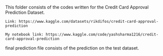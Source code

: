 This folder consists of the codes written for the Credit Card Approval Prediction Dataset.

    Link: https://www.kaggle.com/datasets/rikdifos/credit-card-approval-prediction

    My notebook link: https://www.kaggle.com/code/yashsharma1216/credit-card-approval-prediction
    
final prediction file consists of the prediction on the test dataset.
